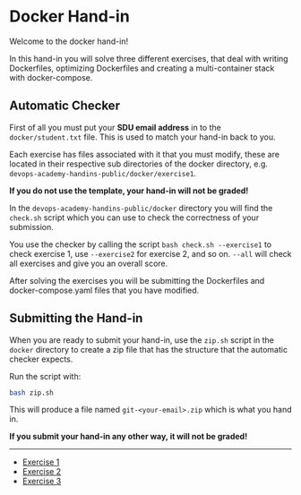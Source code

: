 # Docker Hand-in

Welcome to the docker hand-in!

In this hand-in you will solve three different exercises, that deal with writing Dockerfiles, optimizing Dockerfiles and creating a multi-container stack with docker-compose.

## Automatic Checker

First of all you must put your **SDU email address** in to the `docker/student.txt` file.
This is used to match your hand-in back to you.

Each exercise has files associated with it that you must modify, these are located in their respective sub directories of the docker directory, e.g. `devops-academy-handins-public/docker/exercise1`.

**If you do not use the template, your hand-in will not be graded!**

In the `devops-academy-handins-public/docker` directory you will find the `check.sh` script which you can use to check the correctness of your submission.

You use the checker by calling the script `bash check.sh --exercise1` to check exercise 1, use `--exercise2` for exercise 2, and so on.
`--all` will check all exercises and give you an overall score.

After solving the exercises you will be submitting the Dockerfiles and docker-compose.yaml files that you have modified.

## Submitting the Hand-in

When you are ready to submit your hand-in, use the `zip.sh` script in the `docker` directory to create a zip file that has the structure that the automatic checker expects.

Run the script with:

```sh
bash zip.sh
```

This will produce a file named `git-<your-email>.zip` which is what you hand in.

**If you submit your hand-in any other way, it will not be graded!**

---

* [Exercise 1](exercise1/Exercise1.md)
* [Exercise 2](exercise2/Exercise2.md)
* [Exercise 3](exercise3/Exercise3.md)
